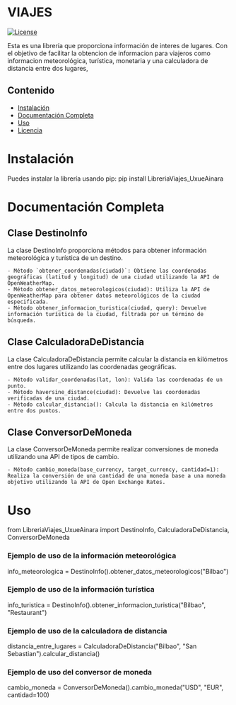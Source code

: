 # VIAJES

[![License](https://img.shields.io/badge/License-MIT-blue.svg)](https://opensource.org/licenses/MIT)

Esta es una librería que proporciona información de interes de lugares. Con el objetivo de facilitar la obtencion de informacion para viajeros como informacion meteorológica, turística, monetaria y una calculadora de distancia entre dos lugares, 

## Contenido

- [Instalación](#Instalación)
- [Documentación Completa](#Documentación-completa)
- [Uso](#Uso)
- [Licencia](#licencia)

# Instalación

Puedes instalar la librería usando pip: pip install LibreriaViajes_UxueAinara


# Documentación Completa
## Clase DestinoInfo
La clase DestinoInfo proporciona métodos para obtener información meteorológica y turística de un destino.

    - Método `obtener_coordenadas(ciudad)`: Obtiene las coordenadas geográficas (latitud y longitud) de una ciudad utilizando la API de OpenWeatherMap.
    - Método obtener_datos_meteorologicos(ciudad): Utiliza la API de OpenWeatherMap para obtener datos meteorológicos de la ciudad especificada.
    - Método obtener_informacion_turistica(ciudad, query): Devuelve información turística de la ciudad, filtrada por un término de búsqueda.

## Clase CalculadoraDeDistancia
La clase CalculadoraDeDistancia permite calcular la distancia en kilómetros entre dos lugares utilizando las coordenadas geográficas.

    - Método validar_coordenadas(lat, lon): Valida las coordenadas de un punto.
    - Método haversine_distance(ciudad): Devuelve las coordenadas verificadas de una ciudad.
    - Método calcular_distancia(): Calcula la distancia en kilómetros entre dos puntos.

## Clase ConversorDeMoneda
La clase ConversorDeMoneda permite realizar conversiones de moneda utilizando una API de tipos de cambio.

    - Método cambio_moneda(base_currency, target_currency, cantidad=1): Realiza la conversión de una cantidad de una moneda base a una moneda objetivo utilizando la API de Open Exchange Rates.


# Uso
from LibreriaViajes_UxueAinara import DestinoInfo, CalculadoraDeDistancia, ConversorDeMoneda

### Ejemplo de uso de la información meteorológica
info_meteorologica = DestinoInfo().obtener_datos_meteorologicos("Bilbao")

### Ejemplo de uso de la información turística
info_turistica = DestinoInfo().obtener_informacion_turistica("Bilbao", "Restaurant")

### Ejemplo de uso de la calculadora de distancia
distancia_entre_lugares = CalculadoraDeDistancia("Bilbao", "San Sebastian").calcular_distancia()

### Ejemplo de uso del conversor de moneda
cambio_moneda = ConversorDeMoneda().cambio_moneda("USD", "EUR", cantidad=100)



